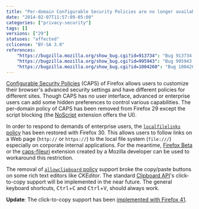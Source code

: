```yaml
---
title: "Per-domain Configurable Security Policies are no longer available"
date: "2014-02-07T11:57:09-05:00"
categories: ["privacy-security"]
tags: []
versions: ["29"]
statuses: "affected"
cclicense: "BY-SA 3.0"
references:
    "https://bugzilla.mozilla.org/show_bug.cgi?id=913734": "Bug 913734 – Remove domain policy goop from CAPS"
    "https://bugzilla.mozilla.org/show_bug.cgi?id=995943": "Bug 995943 – local (file://) links don\'t work even when configured for company\'s internal system"
    "https://bugzilla.mozilla.org/show_bug.cgi?id=1004260": "Bug 1004260 – Firefox 29 broke clipboard access; restore the CAPS allowclipboard policy until the Clipboard API allows click-to-copy"
---
```

[Configurable Security Policies](http://kb.mozillazine.org/Security_Policies) (CAPS) of Firefox allows users to customize their browser's advanced security settings and have different policies for different sites. Though CAPS has no user interface, advanced or enterprise users can add some hidden preferences to control various capabilities. The per-domain policy of CAPS has been removed from Firefox 29 except the script blocking (the [NoScript](https://addons.mozilla.org/en-US/firefox/addon/noscript/) extension offers the UI).

In order to respond to demands of enterprise users, the [`localfilelinks` policy](http://kb.mozillazine.org/Links_to_local_pages_do_not_work) has been restored with Firefox 30. This allows users to follow links on a Web page (`http://` or `https://`) to the local file system (`file:///`) especially on corporate internal applications. For the meantime, [Firefox Beta](http://www.mozilla.org/en-US/firefox/channel/) or the [caps-fileuri](https://addons.mozilla.org/en-US/firefox/addon/caps-fileuri/) extension created by a Mozilla developer can be used to workaround this restriction.

The removal of [`allowclipboard` policy](http://kb.mozillazine.org/Granting_JavaScript_access_to_the_clipboard) support broke the copy/paste buttons on some rich text editors like *CKEditor*. The standard [Clipboard API](https://developer.mozilla.org/en-US/docs/Web/API/ClipboardEvent)'s click-to-copy support will be implemented in the near future. The general keyboard shortcuts, <kbd>Ctrl</kbd>+<kbd>C</kbd> and <kbd>Ctrl</kbd>+<kbd>V</kbd>, should always work.

**Update**: The click-to-copy support has been [implemented with Firefox 41](https://www.fxsitecompat.com/en-US/docs/2015/document-execcommand-for-cut-copy-and-paste-no-longer-throws/).
